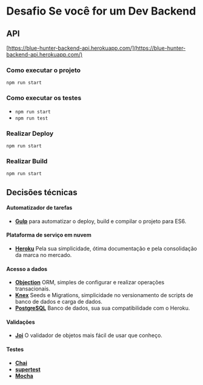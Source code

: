 # Desafio Se você for um Dev Backend

## API
[https://blue-hunter-backend-api.herokuapp.com/](https://blue-hunter-backend-api.herokuapp.com/)

### Como executar o projeto
```npm run start```

### Como executar os testes
* ```npm run start```
* ```npm run test```

### Realizar Deploy
```npm run start```

### Realizar Build
```npm run start```

## Decisões técnicas

#### <b>Automatizador de tarefas </b>
* <b>[Gulp](https://github.com/gulpjs/gulp)</b> para automatizar o deploy, build e compilar o projeto para ES6.

#### <b>Plataforma de serviço em nuvem </b>
* <b>[Heroku](https://github.com/heroku)</b> Pela sua simplicidade, ótima documentação e pela consolidação da marca no mercado.

#### <b>Acesso a dados</b> 
* <b>[Objection](https://github.com/Vincit/objection.js/)</b> ORM, simples de configurar e realizar operações transacionais.
* <b>[Knex](https://github.com/tgriesser/knex)</b> Seeds e Migrations, simplicidade no versionamento de scripts de banco de dados e carga de dados.
* <b>[PostgreSQL](https://github.com/postgres/postgres)</b> Banco de dados, sua sua compatibilidade com o Heroku.

#### <b>Validações</b> 
* <b>[Joi](https://github.com/hapijs/joi)</b> O validador de objetos mais fácil de usar que conheço.

#### <b>Testes</b> 
* <b>[Chai](https://github.com/chaijs/chai)</b>
* <b>[supertest](https://github.com/visionmedia/supertest)</b>
* <b>[Mocha](https://github.com/mochajs/mocha)</b>
